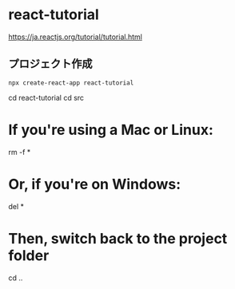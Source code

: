# react-tutorial
https://ja.reactjs.org/tutorial/tutorial.html




## プロジェクト作成
```
npx create-react-app react-tutorial
```
cd react-tutorial
cd src

# If you're using a Mac or Linux:
rm -f *

# Or, if you're on Windows:
del *

# Then, switch back to the project folder
cd ..
```
